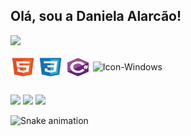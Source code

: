 ## Olá, sou a Daniela Alarcão!


  <a href="https://github.com/danialarcao">
  <img height="180em" src="https://github-readme-stats.vercel.app/api?username=danialarcao&show_icons=true&theme=synthwave&include_all_commits=true&count_private=true"/>
  <link rel="stylesheet" href="https://cdn.jsdelivr.net/gh/devicons/devicon@v2.15.1/devicon.min.css">
 <a href="https://tenor.com/view/cyrentec-sci-fi-owl-white-faced-scops-owl-anthro-gif-25279321"></a>

<div style="display: inline_block"><br>
  <img align="center" alt="Icon-HTML" height="30" width="40" src="https://raw.githubusercontent.com/devicons/devicon/master/icons/html5/html5-original.svg">
  <img align="center" alt="Icon-CSS" height="30" width="40" src="https://raw.githubusercontent.com/devicons/devicon/master/icons/css3/css3-original.svg">
  <img align="center" alt="Icon-Csharp" height="30" width="40" src="https://raw.githubusercontent.com/devicons/devicon/master/icons/csharp/csharp-original.svg">
  <img align="center" alt="Icon-Windows" height="30" width="40" src="https://cdn.jsdelivr.net/gh/devicons/devicon/icons/windows8/windows8-original.svg"> 
</div>
  
  ##
  
  <div> 
 <a href="" target="_blank"><img src="https://img.shields.io/badge/-LinkedIn-%230077B5?style=for-the-badge&logo=linkedin&logoColor=white" target="_blank"></a> 
  <a href = "mailto:danielaalarcao21@gmail.com"><img src="https://img.shields.io/badge/Gmail-D14836?style=for-the-badge&logo=gmail&logoColor=white"></a>
  <a href="https://instagram.com/daniela_alarcao" target="_blank"><img src="https://img.shields.io/badge/-Instagram-%23E4405F?style=for-the-badge&logo=instagram&logoColor=white" target="_blank"></a>
  
   ![Snake animation](https://github.com/danialarcao/danialarcao/blob/output/github-contribution-grid-snake.svg)
 
</div>
